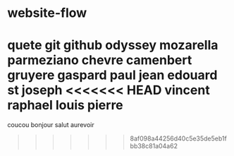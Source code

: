 # website-flow
quete git github odyssey 
mozarella 
parmeziano
chevre 
camenbert 
gruyere 
gaspard 
paul 
jean 
edouard 
st joseph 
<<<<<<< HEAD
vincent 
raphael 
louis 
pierre 
=======
coucou
bonjour 
salut 
aurevoir 
>>>>>>> 8af098a44256d40c5e35de5eb1fbb38c81a04a62
